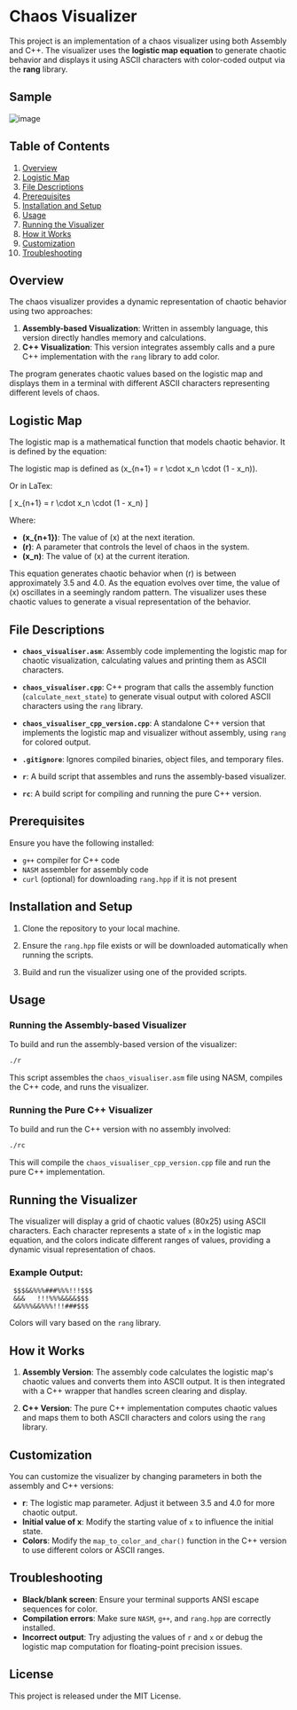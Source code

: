 # Chaos Visualizer

This project is an implementation of a chaos visualizer using both Assembly and C++. The visualizer uses the **logistic map equation** to generate chaotic behavior and displays it using ASCII characters with color-coded output via the **rang** library.

## Sample

![image](./resources/Image_0.jpeg)

## Table of Contents

1. [Overview](#overview)
2. [Logistic Map](#logistic-map)
3. [File Descriptions](#file-descriptions)
4. [Prerequisites](#prerequisites)
5. [Installation and Setup](#installation-and-setup)
6. [Usage](#usage)
7. [Running the Visualizer](#running-the-visualizer)
8. [How it Works](#how-it-works)
9. [Customization](#customization)
10. [Troubleshooting](#troubleshooting)

## Overview

The chaos visualizer provides a dynamic representation of chaotic behavior using two approaches:

1. **Assembly-based Visualization**: Written in assembly language, this version directly handles memory and calculations.
2. **C++ Visualization**: This version integrates assembly calls and a pure C++ implementation with the `rang` library to add color.

The program generates chaotic values based on the logistic map and displays them in a terminal with different ASCII characters representing different levels of chaos.

## Logistic Map

The logistic map is a mathematical function that models chaotic behavior. It is defined by the equation:

The logistic map is defined as \(x_{n+1} = r \cdot x_n \cdot (1 - x_n)\).

Or in LaTex:

\[
x_{n+1} = r \cdot x_n \cdot (1 - x_n)
\]

Where:
- **\(x_{n+1}\)**: The value of \(x\) at the next iteration.
- **\(r\)**: A parameter that controls the level of chaos in the system.
- **\(x_n\)**: The value of \(x\) at the current iteration.

This equation generates chaotic behavior when \(r\) is between approximately 3.5 and 4.0. As the equation evolves over time, the value of \(x\) oscillates in a seemingly random pattern. The visualizer uses these chaotic values to generate a visual representation of the behavior.

## File Descriptions

- **`chaos_visualiser.asm`**: Assembly code implementing the logistic map for chaotic visualization, calculating values and printing them as ASCII characters.
  
- **`chaos_visualiser.cpp`**: C++ program that calls the assembly function (`calculate_next_state`) to generate visual output with colored ASCII characters using the `rang` library.

- **`chaos_visualiser_cpp_version.cpp`**: A standalone C++ version that implements the logistic map and visualizer without assembly, using `rang` for colored output.

- **`.gitignore`**: Ignores compiled binaries, object files, and temporary files.

- **`r`**: A build script that assembles and runs the assembly-based visualizer.

- **`rc`**: A build script for compiling and running the pure C++ version.

## Prerequisites

Ensure you have the following installed:
- `g++` compiler for C++ code
- `NASM` assembler for assembly code
- `curl` (optional) for downloading `rang.hpp` if it is not present

## Installation and Setup

1. Clone the repository to your local machine.

2. Ensure the `rang.hpp` file exists or will be downloaded automatically when running the scripts.

3. Build and run the visualizer using one of the provided scripts.

## Usage

### Running the Assembly-based Visualizer

To build and run the assembly-based version of the visualizer:

```bash
./r
```

This script assembles the `chaos_visualiser.asm` file using NASM, compiles the C++ code, and runs the visualizer.

### Running the Pure C++ Visualizer

To build and run the C++ version with no assembly involved:

```bash
./rc
```

This will compile the `chaos_visualiser_cpp_version.cpp` file and run the pure C++ implementation.

## Running the Visualizer

The visualizer will display a grid of chaotic values (80x25) using ASCII characters. Each character represents a state of `x` in the logistic map equation, and the colors indicate different ranges of values, providing a dynamic visual representation of chaos.

### Example Output:
```
 $$$&&%%%###%%%!!!$$$
 &&&   !!!%%%&&&&$$$
 &&%%%&&%%%!!!###$$$
```
Colors will vary based on the `rang` library.

## How it Works

1. **Assembly Version**: The assembly code calculates the logistic map's chaotic values and converts them into ASCII output. It is then integrated with a C++ wrapper that handles screen clearing and display.
   
2. **C++ Version**: The pure C++ implementation computes chaotic values and maps them to both ASCII characters and colors using the `rang` library.

## Customization

You can customize the visualizer by changing parameters in both the assembly and C++ versions:
- **r**: The logistic map parameter. Adjust it between 3.5 and 4.0 for more chaotic output.
- **Initial value of x**: Modify the starting value of `x` to influence the initial state.
- **Colors**: Modify the `map_to_color_and_char()` function in the C++ version to use different colors or ASCII ranges.

## Troubleshooting

- **Black/blank screen**: Ensure your terminal supports ANSI escape sequences for color.
- **Compilation errors**: Make sure `NASM`, `g++`, and `rang.hpp` are correctly installed.
- **Incorrect output**: Try adjusting the values of `r` and `x` or debug the logistic map computation for floating-point precision issues.

## License

This project is released under the MIT License.

